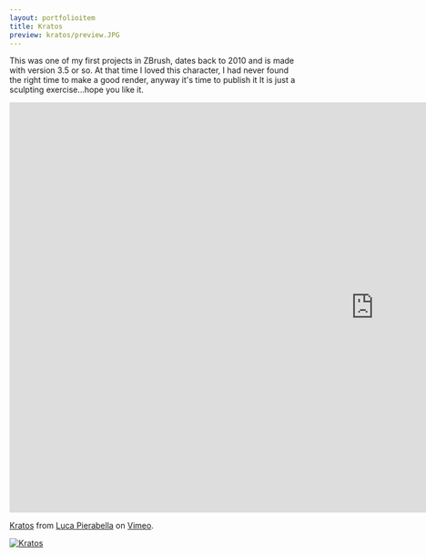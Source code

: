```yaml
---
layout: portfolioitem
title: Kratos
preview: kratos/preview.JPG
---
```

This was one of my first projects in ZBrush, dates back to 2010 and is made with version 3.5 or so.
At that time I loved this character, I had never found the right time to make a good render, anyway it's time to publish it
It is just a sculpting exercise…hope you like it.

<!--more-->

<iframe src="https://player.vimeo.com/video/117212004" width="1280" height="720" frameborder="0" webkitallowfullscreen mozallowfullscreen allowfullscreen></iframe>
<p><a href="https://vimeo.com/117212004">Kratos</a> from <a href="https://vimeo.com/user1489637">Luca Pierabella</a> on <a href="https://vimeo.com">Vimeo</a>.</p>


<a href="{{ site.baseurl }}/assets/portfolio/kratos/kratos.jpg"><img src="{{ site.baseurl }}/assets/portfolio/kratos/kratos.jpg" alt="Kratos" style="width: auto;"/>
